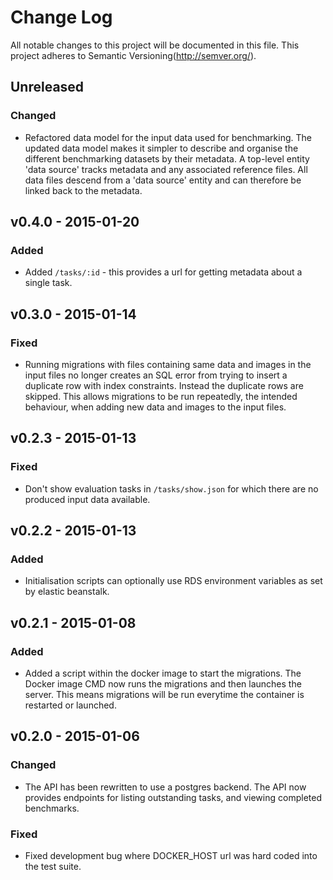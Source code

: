 # Change Log

All notable changes to this project will be documented in this file. This
project adheres to Semantic Versioning(http://semver.org/).


## Unreleased

### Changed

  * Refactored data model for the input data used for benchmarking. The updated
    data model makes it simpler to describe and organise the different
    benchmarking datasets by their metadata. A top-level entity 'data source'
    tracks metadata and any associated reference files. All data files descend
    from a 'data source' entity and can therefore be linked back to the
    metadata.

## v0.4.0 - 2015-01-20

### Added

  * Added `/tasks/:id` - this provides a url for getting metadata about a
    single task.

## v0.3.0 - 2015-01-14

### Fixed

  * Running migrations with files containing same data and images in the input
    files no longer creates an SQL error from trying to insert a duplicate row
    with index constraints. Instead the duplicate rows are skipped. This allows
    migrations to be run repeatedly, the intended behaviour, when adding new
    data and images to the input files.

## v0.2.3 - 2015-01-13

### Fixed

  * Don't show evaluation tasks in `/tasks/show.json` for which there are no
    produced input data available.

## v0.2.2 - 2015-01-13

### Added

  * Initialisation scripts can optionally use RDS environment variables as set
    by elastic beanstalk.

## v0.2.1 - 2015-01-08

### Added

  * Added a script within the docker image to start the migrations. The Docker
    image CMD now runs the migrations and then launches the server. This means
    migrations will be run everytime the container is restarted or launched.

## v0.2.0 - 2015-01-06

### Changed

  * The API has been rewritten to use a postgres backend. The API now provides
    endpoints for listing outstanding tasks, and viewing completed benchmarks.

### Fixed

  * Fixed development bug where DOCKER_HOST url was hard coded into the test
    suite.
